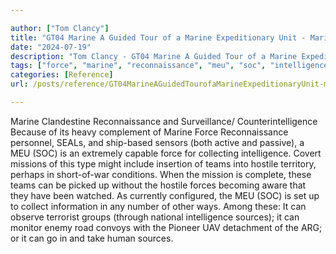 ```yaml
---

author: ["Tom Clancy"]
title: "GT04 Marine A Guided Tour of a Marine Expeditionary Unit - Marine_split_130.html"
date: "2024-07-19"
description: "Tom Clancy - GT04 Marine A Guided Tour of a Marine Expeditionary Unit"
tags: ["force", "marine", "reconnaissance", "meu", "soc", "intelligence", "mission", "team", "hostile", "source", "clandestine", "counterintelligence", "heavy", "complement", "personnel", "seal", "sensor", "active", "passive", "extremely", "capable", "collecting", "covert", "type", "might"]
categories: [Reference]
url: /posts/reference/GT04MarineAGuidedTourofaMarineExpeditionaryUnit-marinesplit130html

---
```



Marine
Clandestine Reconnaissance and Surveillance/ Counterintelligence
Because of its heavy complement of Marine Force Reconnaissance personnel, SEALs, and ship-based sensors (both active and passive), a MEU (SOC) is an extremely capable force for collecting intelligence. Covert missions of this type might include insertion of teams into hostile territory, perhaps in short-of-war conditions. When the mission is complete, these teams can be picked up without the hostile forces becoming aware that they have been watched. As currently configured, the MEU (SOC) is set up to collect information in any number of other ways. Among these: It can observe terrorist groups (through national intelligence sources); it can monitor enemy road convoys with the Pioneer UAV detachment of the ARG; or it can go in and take human sources.
